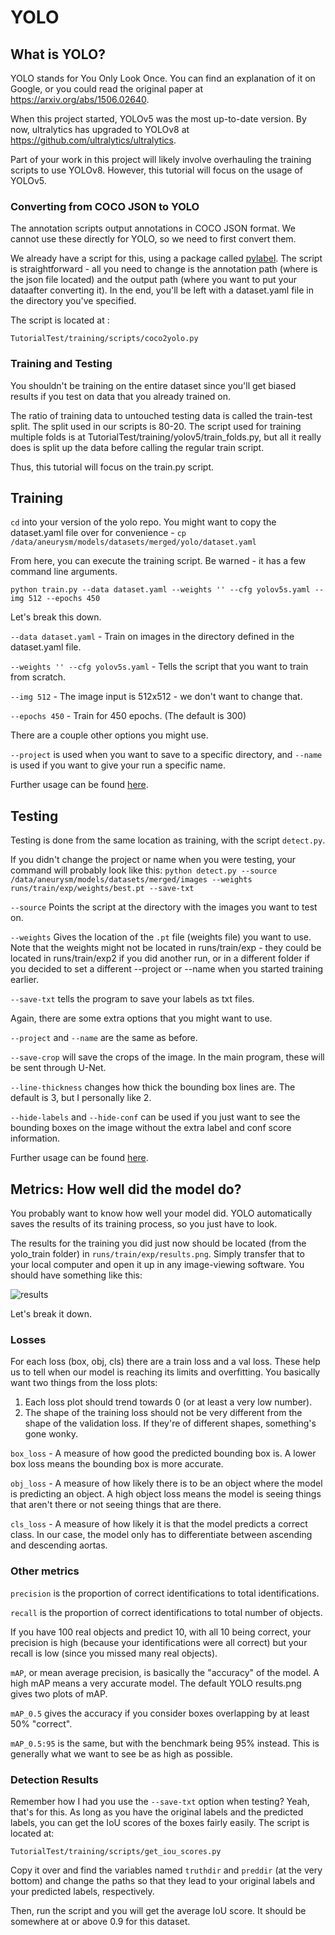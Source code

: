 # YOLO

## What is YOLO?

YOLO stands for You Only Look Once. You can find an explanation of it on Google, or you could read the original paper at https://arxiv.org/abs/1506.02640.

When this project started, YOLOv5 was the most up-to-date version. By now, ultralytics has upgraded to YOLOv8 at https://github.com/ultralytics/ultralytics. 

Part of your work in this project will likely involve overhauling the training scripts to use YOLOv8. However, this tutorial will focus on the usage of YOLOv5.

### Converting from COCO JSON to YOLO

The annotation scripts output annotations in COCO JSON format. We cannot use these directly for YOLO, so we need to first convert them.

We already have a script for this, using a package called [pylabel](https://github.com/pylabel-project/pylabel).
The script is straightforward - all you need to change is the annotation path (where is the json file located) and the output path (where you want to put your dataafter converting it). In the end, you'll be left with a dataset.yaml file in the directory you've specified.

The script is located at :

`TutorialTest/training/scripts/coco2yolo.py`

### Training and Testing

You shouldn't be training on the entire dataset since you'll get biased results if you test on data that you already trained on.

The ratio of training data to untouched testing data is called the train-test split. The split used in our scripts is 80-20. The script used for training multiple folds is at TutorialTest/training/yolov5/train_folds.py, but all it really does is split up the data before calling the regular train script.

Thus, this tutorial will focus on the train.py script.

## Training

`cd` into your version of the yolo repo. You might want to copy the dataset.yaml file over for convenience - `cp /data/aneurysm/models/datasets/merged/yolo/dataset.yaml`

From here, you can execute the training script. Be warned - it has a few command line arguments.

`python train.py --data dataset.yaml --weights '' --cfg yolov5s.yaml --img 512 --epochs 450`

Let's break this down.

`--data dataset.yaml` - Train on images in the directory defined in the dataset.yaml file.

`--weights '' --cfg yolov5s.yaml` - Tells the script that you want to train from scratch.

`--img 512` - The image input is 512x512 - we don't want to change that.

`--epochs 450` - Train for 450 epochs. (The default is 300)

There are a couple other options you might use.

`--project` is used when you want to save to a specific directory, and
`--name` is used if you want to give your run a specific name.

Further usage can be found [here](https://github.com/ultralytics/yolov5/blob/master/train.py#L453).

## Testing

Testing is done from the same location as training, with the script `detect.py`.

If you didn't change the project or name when you were testing, your command will 
probably look like this:
`python detect.py --source /data/aneurysm/models/datasets/merged/images --weights runs/train/exp/weights/best.pt --save-txt`

`--source` Points the script at the directory with the images you want to test on.

`--weights` Gives the location of the `.pt` file (weights file) you want to use. 
                Note that the weights might not be located in runs/train/exp - they could 
                be located in runs/train/exp2 if you did another run, or in a different folder if you
                decided to set a different --project or --name when you started training earlier.

`--save-txt` tells the program to save your labels as txt files.

Again, there are some extra options that you might want to use.

`--project` and `--name` are the same as before.

`--save-crop` will save the crops of the image. In the main program, these will
be sent through U-Net.

`--line-thickness` changes how thick the bounding box lines are. The default is 3,
but I personally like 2.

`--hide-labels` and `--hide-conf` can be used if you just want to see the bounding
boxes on the image without the extra label and conf score information.

Further usage can be found [here](https://github.com/ultralytics/yolov5/blob/master/detect.py#L216).

## Metrics: How well did the model do?

You probably want to know how well your model did. YOLO automatically saves the
results of its training process, so you just have to look.

The results for the training you did just now should be located (from the yolo_train
folder) in `runs/train/exp/results.png`. Simply transfer that to your local computer
and open it up in any image-viewing software. You should have something like this:

![results](../Documents/CamdenAneurysmProject/feb16_results/merged2/results.png)

Let's break it down.

### Losses

For each loss (box, obj, cls) there are a train loss and a val loss. These help
us to tell when our model is reaching its limits and overfitting. You basically
want two things from the loss plots:

1. Each loss plot should trend towards 0 (or at least a very low number).
2. The shape of the training loss should not be very different from the shape
of the validation loss. If they're of different shapes, something's gone wonky.

`box_loss` - A measure of how good the predicted bounding box is. A lower box
loss means the bounding box is more accurate.

`obj_loss` - A measure of how likely there is to be an object where the model
is predicting an object. A high object loss means the model is seeing things that
aren't there or not seeing things that are there.

`cls_loss` - A measure of how likely it is that the model predicts a correct class.
In our case, the model only has to differentiate between ascending and descending aortas.

### Other metrics

`precision` is the proportion of correct identifications to total identifications.

`recall` is the proportion of correct identifications to total number of objects.

If you have 100 real objects and predict 10, with all 10 being correct, your precision
is high (because your identifications were all correct) but your recall is low (since
you missed many real objects).

`mAP`, or mean average precision, is basically the "accuracy" of the model. A high
mAP means a very accurate model. The default YOLO results.png gives two plots of
mAP.

`mAP_0.5` gives the accuracy if you consider boxes overlapping by at least 50% "correct".

`mAP_0.5:95` is the same, but with the benchmark being 95% instead. This is generally
what we want to see be as high as possible.


### Detection Results

Remember how I had you use the `--save-txt` option when testing? Yeah, that's for
this. As long as you have the original labels and the predicted labels, you can get the
IoU scores of the boxes fairly easily. The script is located at:

`TutorialTest/training/scripts/get_iou_scores.py`

Copy it over and find the variables named `truthdir` and `preddir` (at the very bottom) and change the paths so that they lead to your original labels and your predicted labels, respectively.

Then, run the script and you will get the average IoU score. It should be somewhere at or 
above 0.9 for this dataset.
